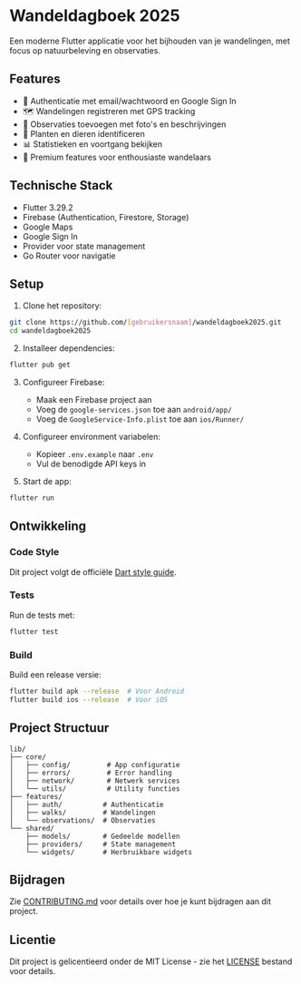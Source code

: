 # Wandeldagboek 2025

Een moderne Flutter applicatie voor het bijhouden van je wandelingen, met focus op natuurbeleving en observaties.

## Features

- 🔐 Authenticatie met email/wachtwoord en Google Sign In
- 🗺️ Wandelingen registreren met GPS tracking
- 📝 Observaties toevoegen met foto's en beschrijvingen
- 🌿 Planten en dieren identificeren
- 📊 Statistieken en voortgang bekijken
- 💫 Premium features voor enthousiaste wandelaars

## Technische Stack

- Flutter 3.29.2
- Firebase (Authentication, Firestore, Storage)
- Google Maps
- Google Sign In
- Provider voor state management
- Go Router voor navigatie

## Setup

1. Clone het repository:
```bash
git clone https://github.com/[gebruikersnaam]/wandeldagboek2025.git
cd wandeldagboek2025
```

2. Installeer dependencies:
```bash
flutter pub get
```

3. Configureer Firebase:
   - Maak een Firebase project aan
   - Voeg de `google-services.json` toe aan `android/app/`
   - Voeg de `GoogleService-Info.plist` toe aan `ios/Runner/`

4. Configureer environment variabelen:
   - Kopieer `.env.example` naar `.env`
   - Vul de benodigde API keys in

5. Start de app:
```bash
flutter run
```

## Ontwikkeling

### Code Style
Dit project volgt de officiële [Dart style guide](https://dart.dev/guides/language/effective-dart/style).

### Tests
Run de tests met:
```bash
flutter test
```

### Build
Build een release versie:
```bash
flutter build apk --release  # Voor Android
flutter build ios --release  # Voor iOS
```

## Project Structuur

```
lib/
├── core/
│   ├── config/         # App configuratie
│   ├── errors/         # Error handling
│   ├── network/        # Netwerk services
│   └── utils/          # Utility functies
├── features/
│   ├── auth/          # Authenticatie
│   ├── walks/         # Wandelingen
│   └── observations/  # Observaties
└── shared/
    ├── models/        # Gedeelde modellen
    ├── providers/     # State management
    └── widgets/       # Herbruikbare widgets
```

## Bijdragen

Zie [CONTRIBUTING.md](CONTRIBUTING.md) voor details over hoe je kunt bijdragen aan dit project.

## Licentie

Dit project is gelicentieerd onder de MIT License - zie het [LICENSE](LICENSE) bestand voor details.

